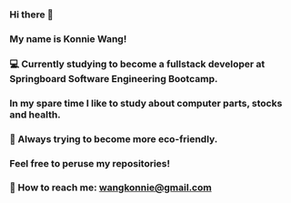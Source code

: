 ### Hi there 👋
### My name is Konnie Wang!
### :computer: Currently studying to become a fullstack developer at Springboard Software Engineering Bootcamp.
### In my spare time I like to study about computer parts, stocks and health.
### :evergreen_tree: Always trying to become more eco-friendly. 
### Feel free to peruse my repositories!

### :postbox: How to reach me: wangkonnie@gmail.com

<!--
**KonnieW/KonnieW** is a ✨ _special_ ✨ repository because its `README.md` (this file) appears on your GitHub profile.

Here are some ideas to get you started:

- 🔭 I’m currently working on ...
- 🌱 I’m currently learning ...
- 👯 I’m looking to collaborate on ...
- 🤔 I’m looking for help with ...
- 💬 Ask me about ...
- 📫 How to reach me: ...
- 😄 Pronouns: ...
- ⚡ Fun fact: ...
-->
